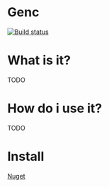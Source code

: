 # Genc #
[![Build status](https://ci.appveyor.com/api/projects/status/b3q113l8lcpne7r1?svg=true)](https://ci.appveyor.com/project/inputfalken/genc)

# What is it? #
TODO

# How do i use it? #
TODO

# Install #
[Nuget](https://www.nuget.org/packages/Genc/)
